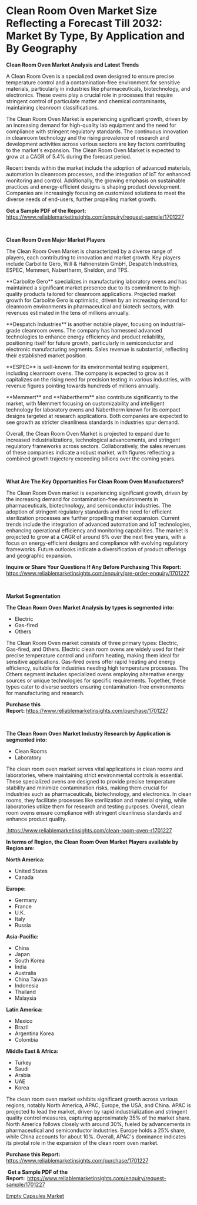 <p><h1>Clean Room Oven Market Size Reflecting a Forecast Till 2032: Market By Type, By Application and By Geography</h1></p><p><strong>Clean Room Oven Market Analysis and Latest Trends</strong></p>
<p><p>A Clean Room Oven is a specialized oven designed to ensure precise temperature control and a contamination-free environment for sensitive materials, particularly in industries like pharmaceuticals, biotechnology, and electronics. These ovens play a crucial role in processes that require stringent control of particulate matter and chemical contaminants, maintaining cleanroom classifications.</p><p>The Clean Room Oven Market is experiencing significant growth, driven by an increasing demand for high-quality lab equipment and the need for compliance with stringent regulatory standards. The continuous innovation in cleanroom technology and the rising prevalence of research and development activities across various sectors are key factors contributing to the market's expansion. The Clean Room Oven Market is expected to grow at a CAGR of 5.4% during the forecast period. </p><p>Recent trends within the market include the adoption of advanced materials, automation in cleanroom processes, and the integration of IoT for enhanced monitoring and control. Additionally, the growing emphasis on sustainable practices and energy-efficient designs is shaping product development. Companies are increasingly focusing on customized solutions to meet the diverse needs of end-users, further propelling market growth.</p></p>
<p><strong>Get a Sample PDF of the Report:&nbsp;</strong> <a href="https://www.reliablemarketinsights.com/enquiry/request-sample/1701227?utm_campaign=3121&utm_medium=2&utm_source=Github&utm_content=ia&utm_term=27032025&utm_id=clean-room-oven">https://www.reliablemarketinsights.com/enquiry/request-sample/1701227</a></p>
<p>&nbsp;</p>
<p><strong>Clean Room Oven Major Market Players</strong></p>
<p><p>The Clean Room Oven Market is characterized by a diverse range of players, each contributing to innovation and market growth. Key players include Carbolite Gero, Will & Hahnenstein GmbH, Despatch Industries, ESPEC, Memmert, Nabertherm, Sheldon, and TPS.</p><p>**Carbolite Gero** specializes in manufacturing laboratory ovens and has maintained a significant market presence due to its commitment to high-quality products tailored for cleanroom applications. Projected market growth for Carbolite Gero is optimistic, driven by an increasing demand for cleanroom environments in pharmaceutical and biotech sectors, with revenues estimated in the tens of millions annually.</p><p>**Despatch Industries** is another notable player, focusing on industrial-grade cleanroom ovens. The company has harnessed advanced technologies to enhance energy efficiency and product reliability, positioning itself for future growth, particularly in semiconductor and electronic manufacturing segments. Sales revenue is substantial, reflecting their established market position.</p><p>**ESPEC** is well-known for its environmental testing equipment, including cleanroom ovens. The company is expected to grow as it capitalizes on the rising need for precision testing in various industries, with revenue figures pointing towards hundreds of millions annually.</p><p>**Memmert** and **Nabertherm** also contribute significantly to the market, with Memmert focusing on customizability and intelligent technology for laboratory ovens and Nabertherm known for its compact designs targeted at research applications. Both companies are expected to see growth as stricter cleanliness standards in industries spur demand.</p><p>Overall, the Clean Room Oven Market is projected to expand due to increased industrializations, technological advancements, and stringent regulatory frameworks across sectors. Collaboratively, the sales revenues of these companies indicate a robust market, with figures reflecting a combined growth trajectory exceeding billions over the coming years.</p></p>
<p>&nbsp;</p>
<p><strong>What Are The Key Opportunities For Clean Room Oven Manufacturers?</strong></p>
<p><p>The Clean Room Oven market is experiencing significant growth, driven by the increasing demand for contamination-free environments in pharmaceuticals, biotechnology, and semiconductor industries. The adoption of stringent regulatory standards and the need for efficient sterilization processes are further propelling market expansion. Current trends include the integration of advanced automation and IoT technologies, enhancing operational efficiency and monitoring capabilities. The market is projected to grow at a CAGR of around 6% over the next five years, with a focus on energy-efficient designs and compliance with evolving regulatory frameworks. Future outlooks indicate a diversification of product offerings and geographic expansion.</p></p>
<p><strong>Inquire or Share Your Questions If Any Before Purchasing This Report:</strong> <a href="https://www.reliablemarketinsights.com/enquiry/pre-order-enquiry/1701227?utm_campaign=3121&utm_medium=2&utm_source=Github&utm_content=ia&utm_term=27032025&utm_id=clean-room-oven">https://www.reliablemarketinsights.com/enquiry/pre-order-enquiry/1701227</a></p>
<p>&nbsp;</p>
<p><strong>Market Segmentation</strong></p>
<p><strong>The Clean Room Oven Market Analysis by types is segmented into:</strong></p>
<p><ul><li>Electric</li><li>Gas-fired</li><li>Others</li></ul></p>
<p><p>The Clean Room Oven market consists of three primary types: Electric, Gas-fired, and Others. Electric clean room ovens are widely used for their precise temperature control and uniform heating, making them ideal for sensitive applications. Gas-fired ovens offer rapid heating and energy efficiency, suitable for industries needing high temperature processes. The Others segment includes specialized ovens employing alternative energy sources or unique technologies for specific requirements. Together, these types cater to diverse sectors ensuring contamination-free environments for manufacturing and research.</p></p>
<p><strong>Purchase this Report:&nbsp;</strong><a href="https://www.reliablemarketinsights.com/purchase/1701227?utm_campaign=3121&utm_medium=2&utm_source=Github&utm_content=ia&utm_term=27032025&utm_id=clean-room-oven">https://www.reliablemarketinsights.com/purchase/1701227</a></p>
<p>&nbsp;</p>
<p><strong>The Clean Room Oven Market Industry Research by Application is segmented into:</strong></p>
<p><ul><li>Clean Rooms</li><li>Laboratory</li></ul></p>
<p><p>The clean room oven market serves vital applications in clean rooms and laboratories, where maintaining strict environmental controls is essential. These specialized ovens are designed to provide precise temperature stability and minimize contamination risks, making them crucial for industries such as pharmaceuticals, biotechnology, and electronics. In clean rooms, they facilitate processes like sterilization and material drying, while laboratories utilize them for research and testing purposes. Overall, clean room ovens ensure compliance with stringent cleanliness standards and enhance product quality.</p></p>
<p><a href="https://www.reliablemarketinsights.com/clean-room-oven-r1701227?utm_campaign=3121&utm_medium=2&utm_source=Github&utm_content=ia&utm_term=27032025&utm_id=clean-room-oven">&nbsp;https://www.reliablemarketinsights.com/clean-room-oven-r1701227</a></p>
<p><strong>In terms of Region, the Clean Room Oven Market Players available by Region are:</strong></p>
<p>
    <p> <strong> North America: </strong>
        <ul>
            <li>United States</li>
            <li>Canada</li>
        </ul>
        </p> 
    <p> <strong> Europe: </strong>
        <ul>
            <li>Germany</li>
            <li>France</li>
            <li>U.K.</li>
            <li>Italy</li>
            <li>Russia</li>
        </ul>
        </p> 
    <p> <strong> Asia-Pacific: </strong>
        <ul>
            <li>China</li>
            <li>Japan</li>
            <li>South Korea</li>
            <li>India</li>
            <li>Australia</li>
            <li>China Taiwan</li>
            <li>Indonesia</li>
            <li>Thailand</li>
            <li>Malaysia</li>
        </ul>
        </p> 
    <p> <strong> Latin America: </strong>
        <ul>
            <li>Mexico</li>
            <li>Brazil</li>
            <li>Argentina Korea</li>
            <li>Colombia</li>
        </ul>
        </p> 
    <p> <strong> Middle East & Africa: </strong>
        <ul>
            <li>Turkey</li>
            <li>Saudi</li>
            <li>Arabia</li>
            <li>UAE</li>
            <li>Korea</li>
        </ul>
    </p>
    </p>
<p><p>The clean room oven market exhibits significant growth across various regions, notably North America, APAC, Europe, the USA, and China. APAC is projected to lead the market, driven by rapid industrialization and stringent quality control measures, capturing approximately 35% of the market share. North America follows closely with around 30%, fueled by advancements in pharmaceutical and semiconductor industries. Europe holds a 25% share, while China accounts for about 10%. Overall, APAC's dominance indicates its pivotal role in the expansion of the clean room oven market.</p></p>
<p><strong>Purchase this Report: </strong><a href="https://www.reliablemarketinsights.com/purchase/1701227?utm_campaign=3121&utm_medium=2&utm_source=Github&utm_content=ia&utm_term=27032025&utm_id=clean-room-oven">https://www.reliablemarketinsights.com/purchase/1701227</a></p>
<p>&nbsp;<strong>Get a Sample PDF of the Report:&nbsp;&nbsp;</strong><a href="https://www.reliablemarketinsights.com/enquiry/request-sample/1701227?utm_campaign=3121&utm_medium=2&utm_source=Github&utm_content=ia&utm_term=27032025&utm_id=clean-room-oven">https://www.reliablemarketinsights.com/enquiry/request-sample/1701227</a></p>
<p><strong></strong></p>
<p><p><a href="https://github.com/shewlisapsai/Market-Research-Report-List-1/blob/main/empty-capsules-market.md?utm_campaign=3121&utm_medium=2&utm_source=Github&utm_content=ia&utm_term=27032025&utm_id=clean-room-oven">Empty Capsules Market</a></p></p>